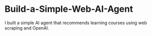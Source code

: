 # Build-a-Simple-Web-AI-Agent
I built a simple AI agent that recommends learning courses using web scraping and OpenAI.
